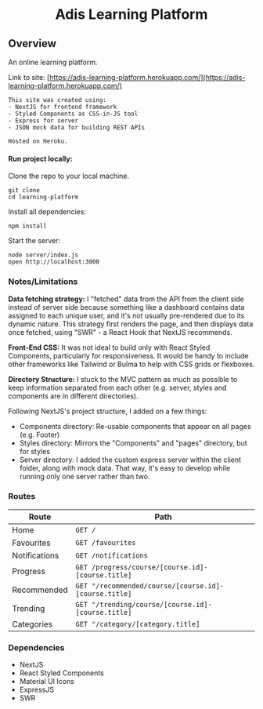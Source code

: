 <h1 align="center">
  Adis Learning Platform
</h1>

## Overview
An online learning platform. 

Link to site: [https://adis-learning-platform.herokuapp.com/](https://adis-learning-platform.herokuapp.com/)

    This site was created using:
    - NextJS for frontend framework
    - Styled Components as CSS-in-JS tool
    - Express for server
    - JSON mock data for building REST APIs

    Hosted on Heroku.


#### Run project locally:

Clone the repo to your local machine.
```
git clone 
cd learning-platform
```
Install all dependencies:
```
npm install
```

Start the server:
```
node server/index.js
open http://localhost:3000
```


### Notes/Limitations

**Data fetching strategy:** I "fetched" data from the API from the client side instead of server side because something like a dashboard contains data assigned to each unique user, and it's not usually pre-rendered due to its dynamic nature. This strategy first renders the page, and then displays data once fetched, using "SWR" - a React Hook that NextJS recommends.


**Front-End CSS:** It was not ideal to build only with React Styled Components, particularly for responsiveness. It would be handy to include other frameworks like Tailwind or Bulma to help with CSS grids or flexboxes. 


**Directory Structure:**
I stuck to the MVC pattern as much as possible to keep information separated from each other (e.g. server, styles and components are in different directories).

Following NextJS's project structure, I added on a few things:
- Components directory: Re-usable components that appear on all pages (e.g. Footer)
- Styles directory: Mirrors the "Components" and "pages" directory, but for styles
- Server directory: I added the custom express server within the client folder, along with mock data. That way, it's easy to develop while running only one server rather than two.



### Routes

Route | Path
------------ | -------------
Home | `GET /`
Favourites | `GET /favourites`
Notifications | `GET /notifications`
Progress | `GET /progress/course/[course.id]-[course.title]`
Recommended | `GET "/recommended/course/[course.id]-[course.title]`
Trending | `GET "/trending/course/[course.id]-[course.title]`
Categories | `GET "/category/[category.title]`


### Dependencies

* NextJS
* React Styled Components
* Material UI Icons
* ExpressJS
* SWR
